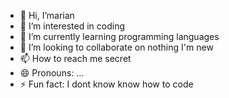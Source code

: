 - 👋 Hi, I’marian
- 👀 I’m interested in coding
- 🌱 I’m currently learning programming languages
- 💞️ I’m looking to collaborate on nothing I'm new
- 📫 How to reach me secret
- 😄 Pronouns: ...
- ⚡ Fun fact: I dont know know how to code

<!---
marianabigail17/marianabigail17 is a ✨ special ✨ repository because its `README.md` (this file) appears on your GitHub profile.
You can click the Preview link to take a look at your changes.
--->

